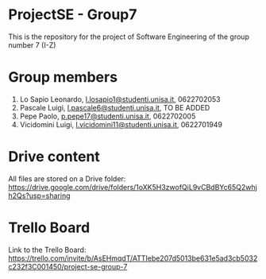 # ProjectSE - Group7
This is the repository for the project of Software Engineering of the group number 7 (I-Z)

# Group members
1. Lo Sapio Leonardo, l.losapio1@studenti.unisa.it, 0622702053
2. Pascale Luigi, l.pascale6@studenti.unisa.it, TO BE ADDED
3. Pepe Paolo, p.pepe17@studenti.unisa.it, 0622702005
4. Vicidomini Luigi, l.vicidomini11@studenti.unisa.it, 0622701949

# Drive content
All files are stored on a Drive folder: 
https://drive.google.com/drive/folders/1oXK5H3zwofQiL9vCBdBYc65Q2whjh2Qs?usp=sharing

# Trello Board
Link to the Trello Board: 
https://trello.com/invite/b/AsEHmqdT/ATTIebe207d5013be631e5ad3cb5032c232f3C001450/project-se-group-7
